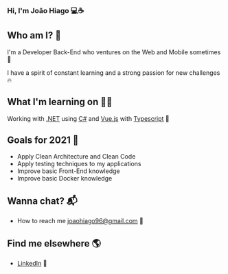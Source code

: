 ### Hi, I'm João Hiago 💻☕
 
## Who am I? 🎤
I'm a Developer Back-End who ventures on the Web and Mobile sometimes 🚀

I have a spirit of constant learning and a strong passion for new challenges 🔥

## What I'm learning on 👨‍💻

Working with [.NET](https://docs.microsoft.com/en-us/aspnet/core/?view=aspnetcore-3.1) using [C#](https://docs.microsoft.com/en-Us/dotnet/csharp/) and [Vue.js](https://vuejs.org/v2/guide/) with [Typescript](https://www.typescriptlang.org/docs/) 👷

## Goals for 2021 🔭

<!--ts-->
  * Apply Clean Architecture and Clean Code
  * Apply testing techniques to my applications
  * Improve basic Front-End knowledge
  * Improve basic Docker knowledge
<!--te-->

## Wanna chat? 📬

<!--ts-->
  * How to reach me joaohiago96@gmail.com 📧
<!--te-->

## Find me elsewhere 🌎

<!--ts-->
  * [LinkedIn](https://www.linkedin.com/in/joaohiago/) 💼
<!--te-->
